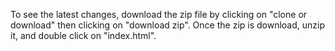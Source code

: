 To see the latest changes, download the zip file by clicking on "clone or download" then clicking on "download zip".
Once the zip is download, unzip it, and double click on "index.html". 
